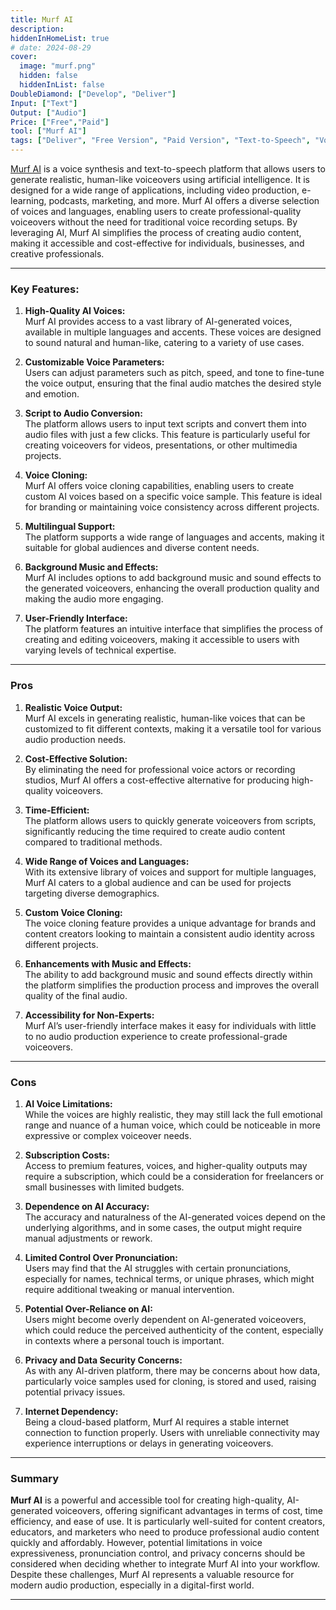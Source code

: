 ```yaml
---
title: Murf AI  
description:  
hiddenInHomeList: true  
# date: 2024-08-29  
cover:  
  image: "murf.png"  
  hidden: false  
  hiddenInList: false  
DoubleDiamond: ["Develop", "Deliver"]
Input: ["Text"]
Output: ["Audio"]
Price: ["Free","Paid"]
tool: ["Murf AI"]
tags: ["Deliver", "Free Version", "Paid Version", "Text-to-Speech", "Voice Cloning", "Audio Production",]
---
```


[Murf AI](https://murf.ai/) is a voice synthesis and text-to-speech platform that allows users to generate realistic, human-like voiceovers using artificial intelligence. It is designed for a wide range of applications, including video production, e-learning, podcasts, marketing, and more. Murf AI offers a diverse selection of voices and languages, enabling users to create professional-quality voiceovers without the need for traditional voice recording setups. By leveraging AI, Murf AI simplifies the process of creating audio content, making it accessible and cost-effective for individuals, businesses, and creative professionals.

---

### **Key Features:**

1. **High-Quality AI Voices:**  
   Murf AI provides access to a vast library of AI-generated voices, available in multiple languages and accents. These voices are designed to sound natural and human-like, catering to a variety of use cases.

2. **Customizable Voice Parameters:**  
   Users can adjust parameters such as pitch, speed, and tone to fine-tune the voice output, ensuring that the final audio matches the desired style and emotion.

3. **Script to Audio Conversion:**  
   The platform allows users to input text scripts and convert them into audio files with just a few clicks. This feature is particularly useful for creating voiceovers for videos, presentations, or other multimedia projects.

4. **Voice Cloning:**  
   Murf AI offers voice cloning capabilities, enabling users to create custom AI voices based on a specific voice sample. This feature is ideal for branding or maintaining voice consistency across different projects.

5. **Multilingual Support:**  
   The platform supports a wide range of languages and accents, making it suitable for global audiences and diverse content needs.

6. **Background Music and Effects:**  
   Murf AI includes options to add background music and sound effects to the generated voiceovers, enhancing the overall production quality and making the audio more engaging.

7. **User-Friendly Interface:**  
   The platform features an intuitive interface that simplifies the process of creating and editing voiceovers, making it accessible to users with varying levels of technical expertise.

---

### **Pros**

1. **Realistic Voice Output:**  
   Murf AI excels in generating realistic, human-like voices that can be customized to fit different contexts, making it a versatile tool for various audio production needs.

2. **Cost-Effective Solution:**  
   By eliminating the need for professional voice actors or recording studios, Murf AI offers a cost-effective alternative for producing high-quality voiceovers.

3. **Time-Efficient:**  
   The platform allows users to quickly generate voiceovers from scripts, significantly reducing the time required to create audio content compared to traditional methods.

4. **Wide Range of Voices and Languages:**  
   With its extensive library of voices and support for multiple languages, Murf AI caters to a global audience and can be used for projects targeting diverse demographics.

5. **Custom Voice Cloning:**  
   The voice cloning feature provides a unique advantage for brands and content creators looking to maintain a consistent audio identity across different projects.

6. **Enhancements with Music and Effects:**  
   The ability to add background music and sound effects directly within the platform simplifies the production process and improves the overall quality of the final audio.

7. **Accessibility for Non-Experts:**  
   Murf AI’s user-friendly interface makes it easy for individuals with little to no audio production experience to create professional-grade voiceovers.

---

### **Cons**

1. **AI Voice Limitations:**  
   While the voices are highly realistic, they may still lack the full emotional range and nuance of a human voice, which could be noticeable in more expressive or complex voiceover needs.

2. **Subscription Costs:**  
   Access to premium features, voices, and higher-quality outputs may require a subscription, which could be a consideration for freelancers or small businesses with limited budgets.

3. **Dependence on AI Accuracy:**  
   The accuracy and naturalness of the AI-generated voices depend on the underlying algorithms, and in some cases, the output might require manual adjustments or rework.

4. **Limited Control Over Pronunciation:**  
   Users may find that the AI struggles with certain pronunciations, especially for names, technical terms, or unique phrases, which might require additional tweaking or manual intervention.

5. **Potential Over-Reliance on AI:**  
   Users might become overly dependent on AI-generated voiceovers, which could reduce the perceived authenticity of the content, especially in contexts where a personal touch is important.

6. **Privacy and Data Security Concerns:**  
   As with any AI-driven platform, there may be concerns about how data, particularly voice samples used for cloning, is stored and used, raising potential privacy issues.

7. **Internet Dependency:**  
   Being a cloud-based platform, Murf AI requires a stable internet connection to function properly. Users with unreliable connectivity may experience interruptions or delays in generating voiceovers.

---

### **Summary**

**Murf AI** is a powerful and accessible tool for creating high-quality, AI-generated voiceovers, offering significant advantages in terms of cost, time efficiency, and ease of use. It is particularly well-suited for content creators, educators, and marketers who need to produce professional audio content quickly and affordably. However, potential limitations in voice expressiveness, pronunciation control, and privacy concerns should be considered when deciding whether to integrate Murf AI into your workflow. Despite these challenges, Murf AI represents a valuable resource for modern audio production, especially in a digital-first world.

---

